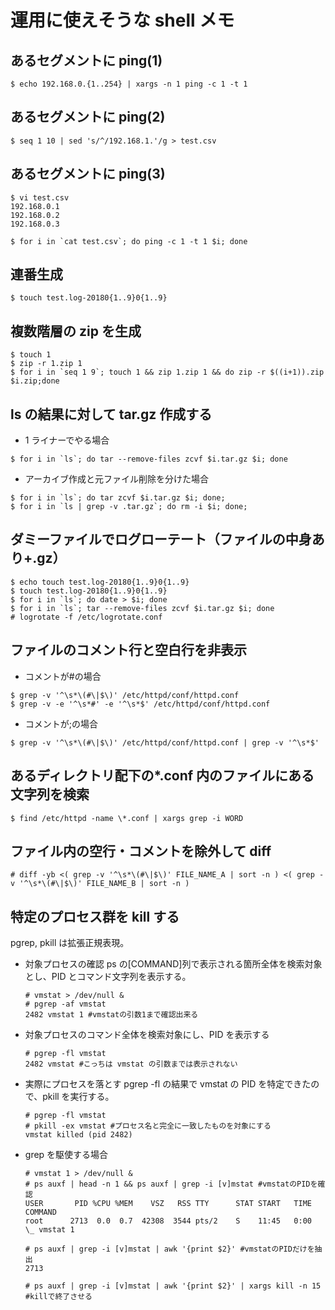 # 運用に使えそうな shell メモ

## あるセグメントに ping(1)

```shell
$ echo 192.168.0.{1..254} | xargs -n 1 ping -c 1 -t 1
```

## あるセグメントに ping(2)

```shell
$ seq 1 10 | sed 's/^/192.168.1.'/g > test.csv
```

## あるセグメントに ping(3)

```shell
$ vi test.csv
192.168.0.1
192.168.0.2
192.168.0.3

$ for i in `cat test.csv`; do ping -c 1 -t 1 $i; done
```

## 連番生成

```shell
$ touch test.log-20180{1..9}0{1..9}
```

## 複数階層の zip を生成

```shell
$ touch 1
$ zip -r 1.zip 1
$ for i in `seq 1 9`; touch 1 && zip 1.zip 1 && do zip -r $((i+1)).zip $i.zip;done
```

## ls の結果に対して tar.gz 作成する

- 1 ライナーでやる場合

```shell
$ for i in `ls`; do tar --remove-files zcvf $i.tar.gz $i; done
```

- アーカイブ作成と元ファイル削除を分けた場合

```shell
$ for i in `ls`; do tar zcvf $i.tar.gz $i; done;
$ for i in `ls | grep -v .tar.gz`; do rm -i $i; done;
```

## ダミーファイルでログローテート（ファイルの中身あり+.gz）

```shell
$ echo touch test.log-20180{1..9}0{1..9}
$ touch test.log-20180{1..9}0{1..9}
$ for i in `ls`; do date > $i; done
$ for i in `ls`; tar --remove-files zcvf $i.tar.gz $i; done
# logrotate -f /etc/logrotate.conf
```

## ファイルのコメント行と空白行を非表示

- コメントが#の場合

```shell
$ grep -v '^\s*\(#\|$\)' /etc/httpd/conf/httpd.conf
$ grep -v -e '^\s*#' -e '^\s*$' /etc/httpd/conf/httpd.conf
```

- コメントが;の場合

```shell
$ grep -v '^\s*\(#\|$\)' /etc/httpd/conf/httpd.conf | grep -v '^\s*$'
```

## あるディレクトリ配下の\*.conf 内のファイルにある文字列を検索

```shell
$ find /etc/httpd -name \*.conf | xargs grep -i WORD
```

## ファイル内の空行・コメントを除外して diff

```shell
# diff -yb <( grep -v '^\s*\(#\|$\)' FILE_NAME_A | sort -n ) <( grep -v '^\s*\(#\|$\)' FILE_NAME_B | sort -n )
```

## 特定のプロセス群を kill する

pgrep, pkill は拡張正規表現。

- 対象プロセスの確認
  ps の[COMMAND]列で表示される箇所全体を検索対象とし、PID とコマンド文字列を表示する。

  ```shell
  # vmstat > /dev/null &
  # pgrep -af vmstat
  2482 vmstat 1 #vmstatの引数1まで確認出来る
  ```

- 対象プロセスのコマンド全体を検索対象にし、PID を表示する

  ```shell
  # pgrep -fl vmstat
  2482 vmstat #こっちは vmstat の引数までは表示されない
  ```

- 実際にプロセスを落とす
  pgrep -fl の結果で vmstat の PID を特定できたので、pkill を実行する。

  ```shell
  # pgrep -fl vmstat
  # pkill -ex vmstat #プロセス名と完全に一致したものを対象にする
  vmstat killed (pid 2482)
  ```

- grep を駆使する場合

  ```shell
  # vmstat 1 > /dev/null &
  # ps auxf | head -n 1 && ps auxf | grep -i [v]mstat #vmstatのPIDを確認
  USER       PID %CPU %MEM    VSZ   RSS TTY      STAT START   TIME COMMAND
  root      2713  0.0  0.7  42308  3544 pts/2    S    11:45   0:00                      \_ vmstat 1

  # ps auxf | grep -i [v]mstat | awk '{print $2}' #vmstatのPIDだけを抽出
  2713

  # ps auxf | grep -i [v]mstat | awk '{print $2}' | xargs kill -n 15 #killで終了させる
  ```
